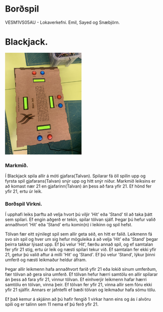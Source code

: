 # Borðspil
VESM1VS05AU - Lokaverkefni. 
Emil, Sayed og Snæbjörn.

# Blackjack.
<img src="https://github.com/Em1l0/Bordspil/blob/main/myndir/FinishedBox.jpeg" width="50%" height="50%">

### Markmið.
Í Blackjack spila allir á móti gjafara(Talvan). Spilarar fá öll spilin upp og fyrsta spil gjafarans(Talvan) snýr upp og hitt snýr niður. Markmið leiksins er að komast nær 21 en gjafarinn(Talvan) án þess að fara yfir 21. Ef hönd fer yfir 21, ertu úr leik.

### Borðspil Virkni.
Í upphafi leiks þarftu að velja hvort þú viljir 'Hit' eða 'Stand' til að taka þátt sem spilari. Ef engin aðgerð er tekin, spilar tölvan sjálf. Þegar þú hefur valið annaðhvort 'Hit' eða 'Stand' ertu komin(n) í leikinn og spil hefst.

Tölvan fær eitt sýnilegt spil sem allir geta séð, en hitt er falið. Leikmenn fá svo sín spil og hver um sig hefur möguleika á að velja 'Hit' eða 'Stand' þegar þeirra takkar lýsast upp. Ef þú velur 'Hit', færðu annað spil, og ef samtalan fer yfir 21 stig, ertu úr leik og næsti spilari tekur við. Ef samtalan fer ekki yfir 21, getur þú valið aftur á milli 'Hit' og 'Stand'. Ef þú velur 'Stand', lýkur þinni umferð og næsti leikmaður heldur áfram.

Þegar allir leikmenn hafa annaðhvort farið yfir 21 eða lokið sínum umferðum, fær tölvan að gera sína umferð. Ef tölvan hefur hærri samtölu en allir spilarar án þess að fara yfir 21, vinnur tölvan. Ef einhverjir leikmenn hafar hærri samtölu en tölvan, vinna þeir. Ef tölvan fer yfir 21, vinna allir sem fóru ekki yfir 21 sjálfir. Annars er jafntefli ef bæði tölvan og leikmaður hafa sömu tölu.


Ef það kemur á skjáinn að þú hafir fengið 1 virkar hann eins og ás í alvöru spili og er talinn sem 11 nema ef þú ferð yfir 21.
